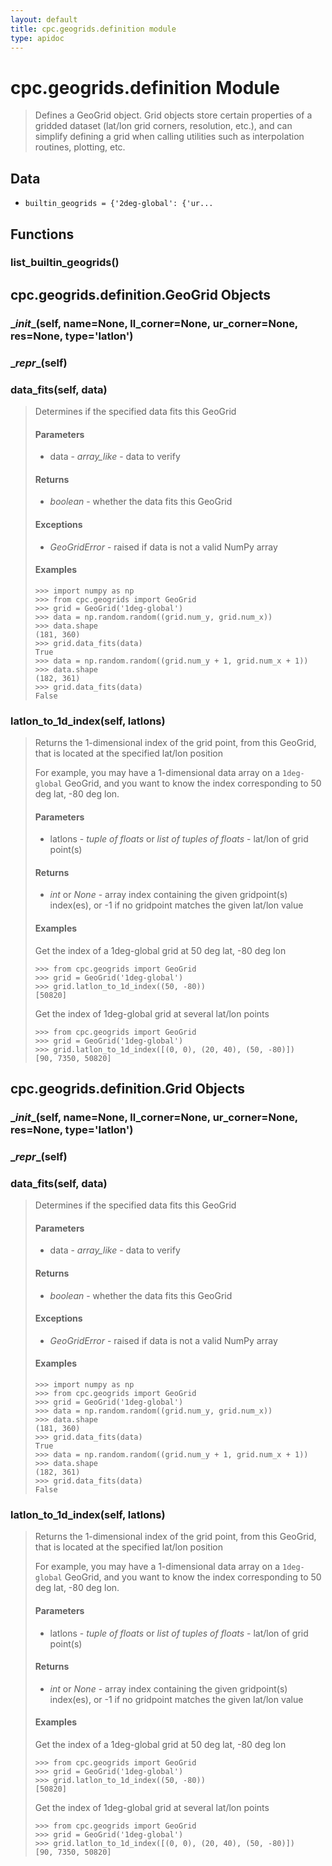 ```yaml
---
layout: default
title: cpc.geogrids.definition module
type: apidoc
---
```

        
# cpc.geogrids.definition Module
> Defines a GeoGrid object. Grid objects store certain properties of a gridded dataset (lat/lon grid
> corners, resolution, etc.), and can simplify defining a grid when calling utilities such as
> interpolation routines, plotting, etc.



## Data
- `builtin_geogrids = {'2deg-global': {'ur...` 

## Functions

### <span class="function">list_builtin_geogrids()</span> 



## cpc.geogrids.definition.GeoGrid Objects



### <span class="function">\__init__(self, name=None, ll_corner=None, ur_corner=None, res=None, type='latlon')</span> 



### <span class="function">\__repr__(self)</span> 



### <span class="function">data_fits(self, data)</span> 

> Determines if the specified data fits this GeoGrid
> 
> #### Parameters
> 
> - data - *array_like* - data to verify
> 
> #### Returns
> 
> - *boolean* - whether the data fits this GeoGrid
> 
> #### Exceptions
> 
> - *GeoGridError* - raised if data is not a valid NumPy array
> 
> #### Examples
> 
>     >>> import numpy as np
>     >>> from cpc.geogrids import GeoGrid
>     >>> grid = GeoGrid('1deg-global')
>     >>> data = np.random.random((grid.num_y, grid.num_x))
>     >>> data.shape
>     (181, 360)
>     >>> grid.data_fits(data)
>     True
>     >>> data = np.random.random((grid.num_y + 1, grid.num_x + 1))
>     >>> data.shape
>     (182, 361)
>     >>> grid.data_fits(data)
>     False



### <span class="function">latlon_to_1d_index(self, latlons)</span> 

> Returns the 1-dimensional index of the grid point, from this GeoGrid, that is located at
> the specified lat/lon position
> 
> For example, you may have a 1-dimensional data array on a `1deg-global` GeoGrid, and you
> want to know the index corresponding to 50 deg lat, -80 deg lon.
> 
> #### Parameters
> 
> - latlons - *tuple of floats* or *list of tuples of floats* - lat/lon of grid point(s)
> 
> #### Returns
> 
> - *int* or *None* - array index containing the given gridpoint(s) index(es), or -1 if no gridpoint matches the
> given lat/lon value
> 
> #### Examples
> 
> Get the index of a 1deg-global grid at 50 deg lat, -80 deg lon
> 
>     >>> from cpc.geogrids import GeoGrid
>     >>> grid = GeoGrid('1deg-global')
>     >>> grid.latlon_to_1d_index((50, -80))
>     [50820]
> 
> Get the index of 1deg-global grid at several lat/lon points
> 
>     >>> from cpc.geogrids import GeoGrid
>     >>> grid = GeoGrid('1deg-global')
>     >>> grid.latlon_to_1d_index([(0, 0), (20, 40), (50, -80)])
>     [90, 7350, 50820]



## cpc.geogrids.definition.Grid Objects



### <span class="function">\__init__(self, name=None, ll_corner=None, ur_corner=None, res=None, type='latlon')</span> 



### <span class="function">\__repr__(self)</span> 



### <span class="function">data_fits(self, data)</span> 

> Determines if the specified data fits this GeoGrid
> 
> #### Parameters
> 
> - data - *array_like* - data to verify
> 
> #### Returns
> 
> - *boolean* - whether the data fits this GeoGrid
> 
> #### Exceptions
> 
> - *GeoGridError* - raised if data is not a valid NumPy array
> 
> #### Examples
> 
>     >>> import numpy as np
>     >>> from cpc.geogrids import GeoGrid
>     >>> grid = GeoGrid('1deg-global')
>     >>> data = np.random.random((grid.num_y, grid.num_x))
>     >>> data.shape
>     (181, 360)
>     >>> grid.data_fits(data)
>     True
>     >>> data = np.random.random((grid.num_y + 1, grid.num_x + 1))
>     >>> data.shape
>     (182, 361)
>     >>> grid.data_fits(data)
>     False



### <span class="function">latlon_to_1d_index(self, latlons)</span> 

> Returns the 1-dimensional index of the grid point, from this GeoGrid, that is located at
> the specified lat/lon position
> 
> For example, you may have a 1-dimensional data array on a `1deg-global` GeoGrid, and you
> want to know the index corresponding to 50 deg lat, -80 deg lon.
> 
> #### Parameters
> 
> - latlons - *tuple of floats* or *list of tuples of floats* - lat/lon of grid point(s)
> 
> #### Returns
> 
> - *int* or *None* - array index containing the given gridpoint(s) index(es), or -1 if no gridpoint matches the
> given lat/lon value
> 
> #### Examples
> 
> Get the index of a 1deg-global grid at 50 deg lat, -80 deg lon
> 
>     >>> from cpc.geogrids import GeoGrid
>     >>> grid = GeoGrid('1deg-global')
>     >>> grid.latlon_to_1d_index((50, -80))
>     [50820]
> 
> Get the index of 1deg-global grid at several lat/lon points
> 
>     >>> from cpc.geogrids import GeoGrid
>     >>> grid = GeoGrid('1deg-global')
>     >>> grid.latlon_to_1d_index([(0, 0), (20, 40), (50, -80)])
>     [90, 7350, 50820]


